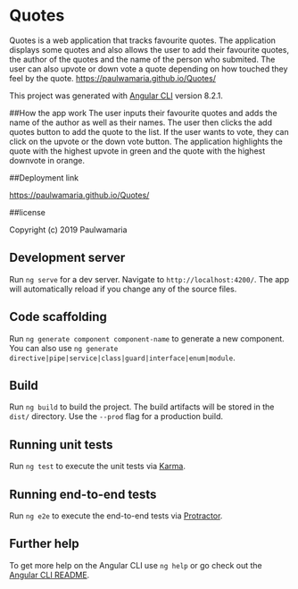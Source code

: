 # Quotes
Quotes is a web application that tracks favourite quotes. The application displays some quotes and also allows the user to add their favourite quotes, the author of the quotes and the name of the person who submited. The user can also upvote or down vote a quote depending on how touched they feel by the quote. https://paulwamaria.github.io/Quotes/

This project was generated with [Angular CLI](https://github.com/angular/angular-cli) version 8.2.1.

##How the app work
The user inputs their favourite quotes and adds the name of the author as well as their names. The user then clicks the add quotes button to add the quote to the list. If the user wants to vote, they can click on the upvote or the down vote button. The application highlights the quote with the highest upvote in green and the quote with the highest downvote in orange.

##Deployment link


https://paulwamaria.github.io/Quotes/


##license

Copyright (c) 2019 Paulwamaria
## Development server

Run `ng serve` for a dev server. Navigate to `http://localhost:4200/`. The app will automatically reload if you change any of the source files.

## Code scaffolding

Run `ng generate component component-name` to generate a new component. You can also use `ng generate directive|pipe|service|class|guard|interface|enum|module`.

## Build

Run `ng build` to build the project. The build artifacts will be stored in the `dist/` directory. Use the `--prod` flag for a production build.

## Running unit tests

Run `ng test` to execute the unit tests via [Karma](https://karma-runner.github.io).

## Running end-to-end tests

Run `ng e2e` to execute the end-to-end tests via [Protractor](http://www.protractortest.org/).

## Further help

To get more help on the Angular CLI use `ng help` or go check out the [Angular CLI README](https://github.com/angular/angular-cli/blob/master/README.md).
